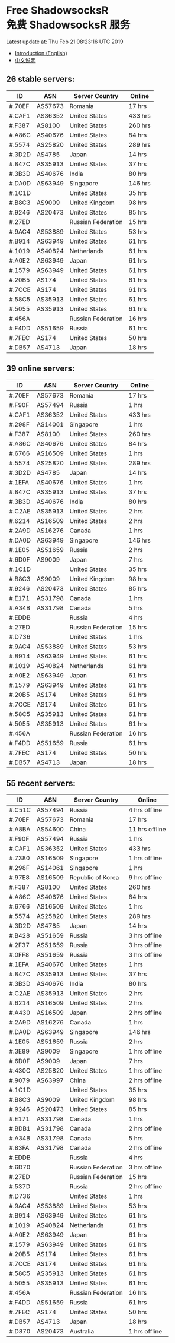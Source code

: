 # Free ShadowsocksR<br>免费 ShadowsocksR 服务

Latest update at: Thu Feb 21 08:23:16 UTC 2019

- [Introduction (English)](https://vision-network.readthedocs.io/en/latest/autossr/autossr.html)
- [中文说明](https://vision-network.readthedocs.io/zh_CN/latest/autossr/autossr.html)


## 26 stable servers:

| ID | ASN | Server Country | Online |
| ------ | ------ | ------ | ------ |
| #.70EF | AS57673 | Romania | 17 hrs |
| #.CAF1 | AS36352 | United States | 433 hrs |
| #.F387 | AS8100 | United States | 260 hrs |
| #.A86C | AS40676 | United States | 84 hrs |
| #.5574 | AS25820 | United States | 289 hrs |
| #.3D2D | AS4785 | Japan | 14 hrs |
| #.847C | AS35913 | United States | 37 hrs |
| #.3B3D | AS40676 | India | 80 hrs |
| #.DA0D | AS63949 | Singapore | 146 hrs |
| #.1C1D |  | United States | 35 hrs |
| #.B8C3 | AS9009 | United Kingdom | 98 hrs |
| #.9246 | AS20473 | United States | 85 hrs |
| #.27ED |  | Russian Federation | 15 hrs |
| #.9AC4 | AS53889 | United States | 53 hrs |
| #.B914 | AS63949 | United States | 61 hrs |
| #.1019 | AS40824 | Netherlands | 61 hrs |
| #.A0E2 | AS63949 | Japan | 61 hrs |
| #.1579 | AS63949 | United States | 61 hrs |
| #.20B5 | AS174 | United States | 61 hrs |
| #.7CCE | AS174 | United States | 61 hrs |
| #.58C5 | AS35913 | United States | 61 hrs |
| #.5055 | AS35913 | United States | 61 hrs |
| #.456A |  | Russian Federation | 16 hrs |
| #.F4DD | AS51659 | Russia | 61 hrs |
| #.7FEC | AS174 | United States | 50 hrs |
| #.DB57 | AS4713 | Japan | 18 hrs |

## 39 online servers:

| ID | ASN | Server Country | Online |
| ------ | ------ | ------ | ------ |
| #.70EF | AS57673 | Romania | 17 hrs |
| #.F90F | AS57494 | Russia | 1 hrs |
| #.CAF1 | AS36352 | United States | 433 hrs |
| #.298F | AS14061 | Singapore | 1 hrs |
| #.F387 | AS8100 | United States | 260 hrs |
| #.A86C | AS40676 | United States | 84 hrs |
| #.6766 | AS16509 | United States | 1 hrs |
| #.5574 | AS25820 | United States | 289 hrs |
| #.3D2D | AS4785 | Japan | 14 hrs |
| #.1EFA | AS40676 | United States | 1 hrs |
| #.847C | AS35913 | United States | 37 hrs |
| #.3B3D | AS40676 | India | 80 hrs |
| #.C2AE | AS35913 | United States | 2 hrs |
| #.6214 | AS16509 | United States | 2 hrs |
| #.2A9D | AS16276 | Canada | 1 hrs |
| #.DA0D | AS63949 | Singapore | 146 hrs |
| #.1E05 | AS51659 | Russia | 2 hrs |
| #.6D0F | AS9009 | Japan | 7 hrs |
| #.1C1D |  | United States | 35 hrs |
| #.B8C3 | AS9009 | United Kingdom | 98 hrs |
| #.9246 | AS20473 | United States | 85 hrs |
| #.E171 | AS31798 | Canada | 1 hrs |
| #.A34B | AS31798 | Canada | 5 hrs |
| #.EDDB |  | Russia | 4 hrs |
| #.27ED |  | Russian Federation | 15 hrs |
| #.D736 |  | United States | 1 hrs |
| #.9AC4 | AS53889 | United States | 53 hrs |
| #.B914 | AS63949 | United States | 61 hrs |
| #.1019 | AS40824 | Netherlands | 61 hrs |
| #.A0E2 | AS63949 | Japan | 61 hrs |
| #.1579 | AS63949 | United States | 61 hrs |
| #.20B5 | AS174 | United States | 61 hrs |
| #.7CCE | AS174 | United States | 61 hrs |
| #.58C5 | AS35913 | United States | 61 hrs |
| #.5055 | AS35913 | United States | 61 hrs |
| #.456A |  | Russian Federation | 16 hrs |
| #.F4DD | AS51659 | Russia | 61 hrs |
| #.7FEC | AS174 | United States | 50 hrs |
| #.DB57 | AS4713 | Japan | 18 hrs |

## 55 recent servers:

| ID | ASN | Server Country | Online |
| ------ | ------ | ------ | ------ |
| #.C51C | AS57494 | Russia | 4 hrs offline |
| #.70EF | AS57673 | Romania | 17 hrs |
| #.A8BA | AS54600 | China | 11 hrs offline |
| #.F90F | AS57494 | Russia | 1 hrs |
| #.CAF1 | AS36352 | United States | 433 hrs |
| #.7380 | AS16509 | Singapore | 1 hrs offline |
| #.298F | AS14061 | Singapore | 1 hrs |
| #.97E8 | AS16509 | Republic of Korea | 9 hrs offline |
| #.F387 | AS8100 | United States | 260 hrs |
| #.A86C | AS40676 | United States | 84 hrs |
| #.6766 | AS16509 | United States | 1 hrs |
| #.5574 | AS25820 | United States | 289 hrs |
| #.3D2D | AS4785 | Japan | 14 hrs |
| #.B428 | AS51659 | Russia | 3 hrs offline |
| #.2F37 | AS51659 | Russia | 3 hrs offline |
| #.0FF8 | AS51659 | Russia | 3 hrs offline |
| #.1EFA | AS40676 | United States | 1 hrs |
| #.847C | AS35913 | United States | 37 hrs |
| #.3B3D | AS40676 | India | 80 hrs |
| #.C2AE | AS35913 | United States | 2 hrs |
| #.6214 | AS16509 | United States | 2 hrs |
| #.A430 | AS16509 | Japan | 2 hrs offline |
| #.2A9D | AS16276 | Canada | 1 hrs |
| #.DA0D | AS63949 | Singapore | 146 hrs |
| #.1E05 | AS51659 | Russia | 2 hrs |
| #.3E89 | AS9009 | Singapore | 1 hrs offline |
| #.6D0F | AS9009 | Japan | 7 hrs |
| #.430C | AS25820 | United States | 1 hrs offline |
| #.9079 | AS63997 | China | 2 hrs offline |
| #.1C1D |  | United States | 35 hrs |
| #.B8C3 | AS9009 | United Kingdom | 98 hrs |
| #.9246 | AS20473 | United States | 85 hrs |
| #.E171 | AS31798 | Canada | 1 hrs |
| #.BDB1 | AS31798 | Canada | 2 hrs offline |
| #.A34B | AS31798 | Canada | 5 hrs |
| #.83FA | AS31798 | Canada | 2 hrs offline |
| #.EDDB |  | Russia | 4 hrs |
| #.6D70 |  | Russian Federation | 3 hrs offline |
| #.27ED |  | Russian Federation | 15 hrs |
| #.537D |  | Russia | 2 hrs offline |
| #.D736 |  | United States | 1 hrs |
| #.9AC4 | AS53889 | United States | 53 hrs |
| #.B914 | AS63949 | United States | 61 hrs |
| #.1019 | AS40824 | Netherlands | 61 hrs |
| #.A0E2 | AS63949 | Japan | 61 hrs |
| #.1579 | AS63949 | United States | 61 hrs |
| #.20B5 | AS174 | United States | 61 hrs |
| #.7CCE | AS174 | United States | 61 hrs |
| #.58C5 | AS35913 | United States | 61 hrs |
| #.5055 | AS35913 | United States | 61 hrs |
| #.456A |  | Russian Federation | 16 hrs |
| #.F4DD | AS51659 | Russia | 61 hrs |
| #.7FEC | AS174 | United States | 50 hrs |
| #.DB57 | AS4713 | Japan | 18 hrs |
| #.D870 | AS20473 | Australia | 1 hrs offline |


